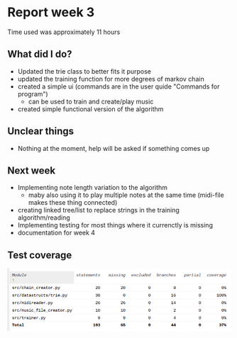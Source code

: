 # Report week 3

Time used was approximately 11 hours

## What did I do?

 - Updated the trie class to better fits it purpose
 - updated the training function for more degrees of markov chain
 - created a simple ui (commands are in the user quide "Commands for program")
    - can be used to train and create/play music
 - created simple functional version of the algorithm
 
## Unclear things

 - Nothing at the moment, help will be asked if something comes up
 
## Next week

 - Implementing note length variation to the algorithm
    - maby also using it to play multiple notes at the same time (midi-file makes these thing connected)
 - creating linked tree/list to replace strings in the training algorithm/reading
 - Implementing testing for most things where it currenctly is missing
 - documentation for week 4

 ## Test coverage

![Coverage](../pictures/coverage_week_3.png)
